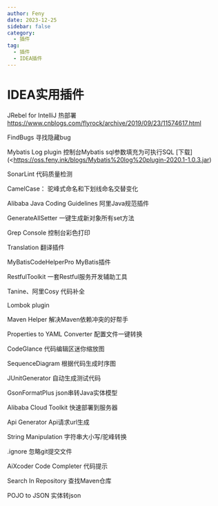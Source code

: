 ```yaml
---
author: Feny
date: 2023-12-25
sidebar: false
category:
  - 插件
tag:
  - 插件
  - IDEA插件
---
```


# IDEA实用插件
JRebel for IntelliJ 热部署   <https://www.cnblogs.com/flyrock/archive/2019/09/23/11574617.html>

FindBugs 寻找隐藏bug

Mybatis Log plugin 控制台Mybatis sql参数填充为可执行SQL [下载](<https://oss.feny.ink/blogs/Mybatis%20log%20plugin-2020.1-1.0.3.jar)  

SonarLint 代码质量检测

CamelCase： 驼峰式命名和下划线命名交替变化

Alibaba Java Coding Guidelines 阿里Java规范插件

GenerateAllSetter 一键生成新对象所有set方法

Grep Console 控制台彩色打印

Translation 翻译插件

MyBatisCodeHelperPro MyBatis插件

RestfulToolkit 一套Restful服务开发辅助工具

Tanine、阿里Cosy  代码补全

Lombok plugin

Maven Helper 解决Maven依赖冲突的好帮手

Properties to YAML Converter 配置文件一键转换

CodeGlance 代码编辑区迷你缩放图

SequenceDiagram 根据代码生成时序图

JUnitGenerator 自动生成测试代码

GsonFormatPlus  json串转Java实体模型

Alibaba Cloud Toolkit  快速部署到服务器

Api Generator  Api请求url生成

String Manipulation 字符串大小写/驼峰转换

.ignore 忽略git提交文件

AiXcoder Code Completer 代码提示

Search In Repository 查找Maven仓库

POJO to JSON 实体转json